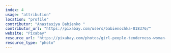 ```yaml
---
index: 4
usage: "attribution"
location: "profile"
contributor: "Anastasiya Babienko "
contributor_url: "https://pixabay.com/users/babienochka-818376/"
website: "Pixabay"
resource_url: "https://pixabay.com/photos/girl-people-tenderness-woman-657753/"
resource_type: "photo"
---
```

